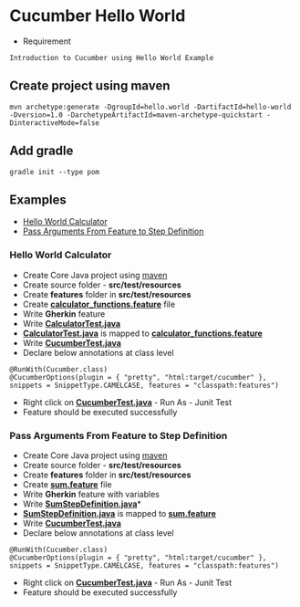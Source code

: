 # Cucumber Hello World

* Requirement
```
Introduction to Cucumber using Hello World Example
```

## Create project using maven
```
mvn archetype:generate -DgroupId=hello.world -DartifactId=hello-world -Dversion=1.0 -DarchetypeArtifactId=maven-archetype-quickstart -DinteractiveMode=false
```

## Add gradle
```
gradle init --type pom
```
## Examples
* [Hello World Calculator](#hello-world-calculator)
* [Pass Arguments From Feature to Step Definition](#pass-arguments-from-feature-to-step-definition)

### Hello World Calculator
* Create Core Java project using [maven](#create-project-using-maven)
* Create source folder - **src/test/resources**
* Create **features** folder in **src/test/resources**
* Create **[calculator_functions.feature](src/test/resources/features/calculator_functions.feature)** file
* Write **Gherkin** feature
* Write **[CalculatorTest.java](src/test/java/com/calculate/CalculatorTest.java)**
* **[CalculatorTest.java](src/test/java/com/calculate/CalculatorTest.java)** is mapped to **[calculator_functions.feature](src/test/resources/features/calculator_functions.feature)**
* Write **[CucumberTest.java](src/test/java/com/calculate/CucumberTest.java)**
* Declare below annotations at class level
```
@RunWith(Cucumber.class)
@CucumberOptions(plugin = { "pretty", "html:target/cucumber" }, snippets = SnippetType.CAMELCASE, features = "classpath:features")
```
* Right click on **[CucumberTest.java](src/test/java/com/calculate/CucumberTest.java)** - Run As - Junit Test
* Feature should be executed successfully

### Pass Arguments From Feature to Step Definition
* Create Core Java project using [maven](#create-project-using-maven)
* Create source folder - **src/test/resources**
* Create **features** folder in **src/test/resources**
* Create **[sum.feature](src/test/resources/features/sum.feature)** file
* Write **Gherkin** feature with variables
* Write **[SumStepDefinition.java](src/test/java/com/calculate/SumStepDefinition.java)*** 
* **[SumStepDefinition.java](src/test/java/com/calculate/CalculatorTest.java)** is mapped to **[sum.feature](src/test/resources/features/sum.feature)**
* Write **[CucumberTest.java](src/test/java/com/calculate/CucumberTest.java)**
* Declare below annotations at class level
```
@RunWith(Cucumber.class)
@CucumberOptions(plugin = { "pretty", "html:target/cucumber" }, snippets = SnippetType.CAMELCASE, features = "classpath:features")
```
* Right click on **[CucumberTest.java](src/test/java/com/calculate/CucumberTest.java)** - Run As - Junit Test
* Feature should be executed successfully